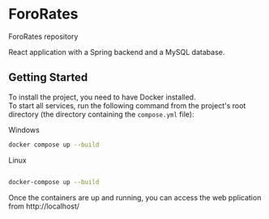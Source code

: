 # ForoRates  
ForoRates repository  

React application with a Spring backend and a MySQL database.  

## Getting Started  
To install the project, you need to have Docker installed.  
To start all services, run the following command from the project's root directory (the directory containing the `compose.yml` file):  

Windows
```sh
docker compose up --build

```
Linux
```sh

docker-compose up --build
```

Once the containers are up and running, you can access the web pplication from http://localhost/ 
